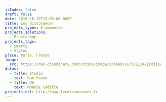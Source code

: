 ```yaml
---
isIndex: false
draft: false
date: 2016-10-12T23:00:00.000Z
title: Les dissonances
projects_types: E-commerce
projects_solutions:
  - Prestashop
projects_tags:
  - Smarty
  - Stylus
place: Paris, France
image:
  src: https://res.cloudinary.com/uncinq/image/upload/v1758213422/dissonances_vsc05q.jpg
datas:
  - title: Studio
    text: Rue Pavée
  - title: DA
    text: Noémie Cédille
projects_url: http://www.lesdissonances.fr
---
```

